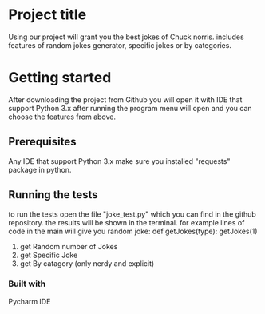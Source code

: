 # Project title

Using our project will grant you the best jokes of Chuck norris.
includes features of random jokes generator, specific jokes or by categories.

# Getting started

After downloading the project from Github you will open it with IDE that support Python 3.x
after running the program menu will open and you can choose the features from above.

## Prerequisites

Any IDE that support Python 3.x
make sure you installed "requests" package in python.

## Running the tests

to run the tests open the file "joke_test.py" which you can find in the github repository.
the results will be shown in the terminal.
for example lines of code in the main will give you random joke:
def getJokes(type):
	getJokes(1)

1. get Random number of Jokes
2. get Specific Joke
3. get By catagory (only nerdy and explicit)

### Built with

Pycharm IDE

